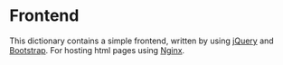 # Frontend

This dictionary contains a simple frontend, written by using [jQuery](https://jquery.com/)
and [Bootstrap](https://getbootstrap.com/).
For hosting html pages using [Nginx](https://nginx.org/ru/).
